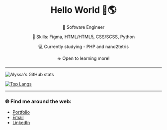 <div align="center">
  
# Hello World 🌊🌎

🌱 Software Engineer
  
🧰 Skills: Figma, HTML/HTML5, CSS/SCSS, Python
  
💻 Currently studying - PHP and nand2tetris
  
☕ Open to learning more!
  
</div>

---

![Alyssa's GitHub stats](https://github-readme-stats.vercel.app/api?username=alyssabenipayo&count_private=true&hide=stars,contribs)


[![Top Langs](https://github-readme-stats.vercel.app/api/top-langs/?username=alyssabenipayo&layout=compact)](https://github.com/alyssabenipayo/github-readme-stats)

---

### 🌐 Find me around the web:
- [Portfolio](https://alyssa-benipayo.webflow.io/)
- [Email](mailto:alymaebenipayo@gmail.com)
- [LinkedIn](https://www.linkedin.com/in/alyssabenipayo/)


